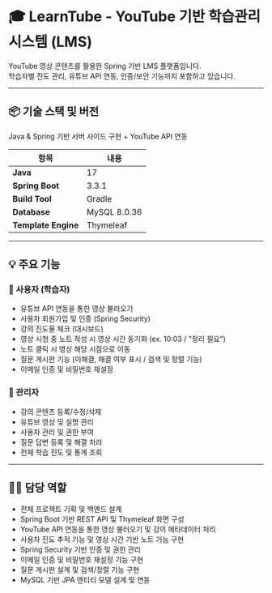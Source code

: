 # 🎓 LearnTube - YouTube 기반 학습관리시스템 (LMS)

YouTube 영상 콘텐츠를 활용한 Spring 기반 LMS 플랫폼입니다.  
학습자별 진도 관리, 유튜브 API 연동, 인증/보안 기능까지 포함하고 있습니다.

---

## 📦 기술 스택 및 버전
Java & Spring 기반 서버 사이드 구현 + YouTube API 연동

| 항목 | 내용 |
|------|------|
| **Java** | 17 |
| **Spring Boot** | 3.3.1 |
| **Build Tool** | Gradle |
| **Database** | MySQL 8.0.36 |
| **Template Engine** | Thymeleaf |

---

## 💡 주요 기능

### 👤 사용자 (학습자)

- 유튜브 API 연동을 통한 영상 불러오기
- 사용자 회원가입 및 인증 (Spring Security)
- 강의 진도율 체크 (대시보드)
- 영상 시청 중 노트 작성 시 영상 시간 동기화 (ex. 10:03 / "정리 필요")
- 노트 클릭 시 영상 해당 시점으로 이동
- 질문 게시판 기능 (미해결, 해결 여부 표시 / 검색 및 정렬 기능)
- 이메일 인증 및 비밀번호 재설정

### 🔧 관리자

- 강의 콘텐츠 등록/수정/삭제
- 유튜브 영상 및 설명 관리
- 사용자 관리 및 권한 부여
- 질문 답변 등록 및 해결 처리
- 전체 학습 진도 및 통계 조회

---

## 🙋‍♂️ 담당 역할

- 전체 프로젝트 기획 및 백엔드 설계
- Spring Boot 기반 REST API 및 Thymeleaf 화면 구성
- YouTube API 연동을 통한 영상 불러오기 및 강의 메타데이터 처리
- 사용자 진도 추적 기능 및 영상 시간 기반 노트 기능 구현
- Spring Security 기반 인증 및 권한 관리
- 이메일 인증 및 비밀번호 재설정 기능 구현
- 질문 게시판 설계 및 검색/정렬 기능 구현
- MySQL 기반 JPA 엔티티 모델 설계 및 연동
